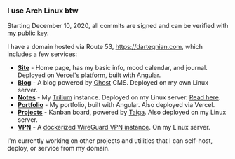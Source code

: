### I use Arch Linux btw

Starting December 10, 2020, all commits are signed and can be verified with [my public key](public_key.asc?raw=true).

I have a domain hosted via Route 53, https://dartegnian.com, which includes a few services:

- [**Site**](https://dartegnian.com) - Home page, has my basic info, mood calendar, and journal. Deployed on [Vercel's platform](https://vercel.com/), built with Angular.
- [**Blog**](https://blog.dartegnian.com) - A blog powered by [Ghost](https://ghost.org/) CMS. Deployed on my own Linux server.
- [**Notes**](https://notes.dartegnian.com) - My [Trilium](https://github.com/zadam/trilium) instance. Deployed on my Linux server. [Read here](https://notes.dartegnian.com/share/about).
- [**Portfolio**](https://portfolio.dartegnian.com) - My portfolio, built with Angular. Also deployed via Vercel.
- [**Projects**](https://projects.dartegnian.com) - Kanban board, powered by [Taiga](https://www.taiga.io/). Also deployed on my Linux server.
- [**VPN**](https://wg.dartegnian.com) - A [dockerized WireGuard VPN instance](https://hub.docker.com/r/dartegnian/wg-easy-m3). On my Linux server.

I'm currently working on other projects and utilities that I can self-host, deploy, or service from my domain.

<!--
<img src="/github-metrics.svg" alt="Metrics" width="100%">
-->
 
